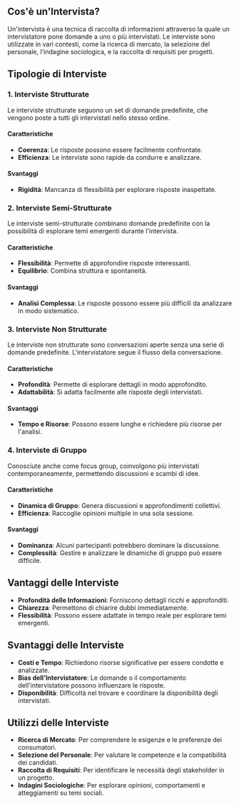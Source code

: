 

## Cos'è un'Intervista?
Un'intervista è una tecnica di raccolta di informazioni attraverso la quale un intervistatore pone domande a uno o più intervistati. Le interviste sono utilizzate in vari contesti, come la ricerca di mercato, la selezione del personale, l'indagine sociologica, e la raccolta di requisiti per progetti.

## Tipologie di Interviste

### 1. **Interviste Strutturate**
Le interviste strutturate seguono un set di domande predefinite, che vengono poste a tutti gli intervistati nello stesso ordine.

#### Caratteristiche
- **Coerenza**: Le risposte possono essere facilmente confrontate.
- **Efficienza**: Le interviste sono rapide da condurre e analizzare.

#### Svantaggi
- **Rigidità**: Mancanza di flessibilità per esplorare risposte inaspettate.

### 2. **Interviste Semi-Strutturate**
Le interviste semi-strutturate combinano domande predefinite con la possibilità di esplorare temi emergenti durante l'intervista.

#### Caratteristiche
- **Flessibilità**: Permette di approfondire risposte interessanti.
- **Equilibrio**: Combina struttura e spontaneità.

#### Svantaggi
- **Analisi Complessa**: Le risposte possono essere più difficili da analizzare in modo sistematico.

### 3. **Interviste Non Strutturate**
Le interviste non strutturate sono conversazioni aperte senza una serie di domande predefinite. L'intervistatore segue il flusso della conversazione.

#### Caratteristiche
- **Profondità**: Permette di esplorare dettagli in modo approfondito.
- **Adattabilità**: Si adatta facilmente alle risposte degli intervistati.

#### Svantaggi
- **Tempo e Risorse**: Possono essere lunghe e richiedere più risorse per l'analisi.

### 4. **Interviste di Gruppo**
Conosciute anche come focus group, coinvolgono più intervistati contemporaneamente, permettendo discussioni e scambi di idee.

#### Caratteristiche
- **Dinamica di Gruppo**: Genera discussioni e approfondimenti collettivi.
- **Efficienza**: Raccoglie opinioni multiple in una sola sessione.

#### Svantaggi
- **Dominanza**: Alcuni partecipanti potrebbero dominare la discussione.
- **Complessità**: Gestire e analizzare le dinamiche di gruppo può essere difficile.

## Vantaggi delle Interviste
- **Profondità delle Informazioni**: Forniscono dettagli ricchi e approfonditi.
- **Chiarezza**: Permettono di chiarire dubbi immediatamente.
- **Flessibilità**: Possono essere adattate in tempo reale per esplorare temi emergenti.

## Svantaggi delle Interviste
- **Costi e Tempo**: Richiedono risorse significative per essere condotte e analizzate.
- **Bias dell'Intervistatore**: Le domande o il comportamento dell'intervistatore possono influenzare le risposte.
- **Disponibilità**: Difficoltà nel trovare e coordinare la disponibilità degli intervistati.

## Utilizzi delle Interviste
- **Ricerca di Mercato**: Per comprendere le esigenze e le preferenze dei consumatori.
- **Selezione del Personale**: Per valutare le competenze e la compatibilità dei candidati.
- **Raccolta di Requisiti**: Per identificare le necessità degli stakeholder in un progetto.
- **Indagini Sociologiche**: Per esplorare opinioni, comportamenti e atteggiamenti su temi sociali.